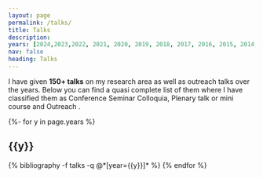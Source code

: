 ```yaml
---
layout: page
permalink: /talks/
title: Talks
description:  
years: [2024,2023,2022, 2021, 2020, 2019, 2018, 2017, 2016, 2015, 2014, 2013]
nav: false
heading: Talks
---
```



<div class="publications">


I have given <b>150+ talks</b> on my research area as well as outreach talks over the years. Below you can find a quasi complete list of them where I have classified them as
<span class="badge badge-danger">Conference</span> <span class="badge badge-primary">Seminar</span> <span class="badge badge-warning">Colloquia, Plenary talk or mini course </span>  and <span class="badge badge-light">Outreach</span> .


{%- for y in page.years %}
  <h2 class="year">{{y}}</h2>
  {% bibliography -f talks -q @*[year={{y}}]* %}
{% endfor %}

</div>
